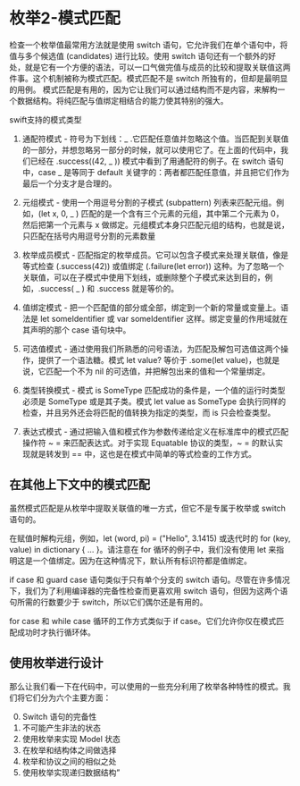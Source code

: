 # 枚举2-模式匹配

检查一个枚举值最常用方法就是使用 switch 语句，它允许我们在单个语句中，将值与多个候选值 (candidates) 进行比较。使用 switch 语句还有一个额外的好处，就是它有一个方便的语法，可以一口气做完值与成员的比较和提取关联值这两件事。这个机制被称为模式匹配。模式匹配不是 switch 所独有的，但却是最明显的用例。
模式匹配是有用的，因为它让我们可以通过结构而不是内容，来解构一个数据结构。将纯匹配与值绑定相结合的能力使其特别的强大。

swift支持的模式类型

1. 通配符模式 - 符号为下划线：_ .它匹配任意值并忽略这个值。当匹配到关联值的一部分，并想忽略另一部分的时候，就可以使用它了。在上面的代码中，我们已经在 .success((42, _ )) 模式中看到了用通配符的例子。在 switch 语句中，case _ 是等同于 default 关键字的：两者都匹配任意值，并且把它们作为最后一个分支才是合理的。

2. 元组模式 - 使用一个用逗号分割的子模式 (subpattern) 列表来匹配元组。例如，(let x, 0, _ ) 匹配的是一个含有三个元素的元组，其中第二个元素为 0，然后把第一个元素与 x 做绑定。元组模式本身只匹配元组的结构，也就是说，只匹配在括号内用逗号分割的元素数量

3. 枚举成员模式 - 匹配指定的枚举成员。它可以包含子模式来处理关联值，像是等式检查 (.success(42)) 或值绑定 (.failure(let error)) 这种。为了忽略一个关联值，可以在子模式中使用下划线，或删除整个子模式来达到目的，例如，.success( _ ) 和 .success 就是等价的。

4. 值绑定模式 - 把一个匹配值的部分或全部，绑定到一个新的常量或变量上。语法是 let someIdentifier 或 var someIdentifier 这样。绑定变量的作用域就在其声明的那个 case 语句块中。

5. 可选值模式 - 通过使用我们所熟悉的问号语法，为匹配及解包可选值这两个操作，提供了一个语法糖。模式 let value? 等价于 .some(let value)，也就是说，它匹配一个不为 nil 的可选值，并把解包出来的值和一个常量绑定。

6. 类型转换模式 - 模式 is SomeType 匹配成功的条件是，一个值的运行时类型必须是 SomeType 或是其子类。模式 let value as SomeType 会执行同样的检查，并且另外还会将匹配的值转换为指定的类型，而 is 只会检查类型。

7. 表达式模式 - 通过把输入值和模式作为参数传递给定义在标准库中的模式匹配操作符 ~ = 来匹配表达式。对于实现 Equatable 协议的类型，~ = 的默认实现就是转发到 == 中，这也是在模式中简单的等式检查的工作方式。

## 在其他上下文中的模式匹配

虽然模式匹配是从枚举中提取关联值的唯一方式，但它不是专属于枚举或 switch 语句的。

在赋值时解构元组，例如，let (word, pi) = ("Hello", 3.1415) 或迭代时的 for (key, value) in dictionary { ... }。请注意在 for 循环的例子中，我们没有使用 let 来指明这是一个值绑定。因为在这种情况下，默认所有标识符都是值绑定。

if case 和 guard case 语句类似于只有单个分支的 switch 语句。尽管在许多情况下，我们为了利用编译器的完备性检查而更喜欢用 switch 语句，但因为这两个语句所需的行数要少于 switch，所以它们偶尔还是有用的。

for case 和 while case 循环的工作方式类似于 if case。它们允许你仅在模式匹配成功时才执行循环体。


## 使用枚举进行设计

那么让我们看一下在代码中，可以使用的一些充分利用了枚举各种特性的模式。我们将它们分为六个主要方面：

0. Switch 语句的完备性
1. 不可能产生非法的状态
2. 使用枚举来实现 Model 状态
3. 在枚举和结构体之间做选择
4. 枚举和协议之间的相似之处
5. 使用枚举实现递归数据结构”
